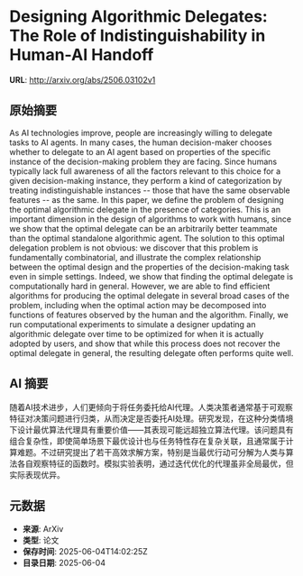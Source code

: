 # Designing Algorithmic Delegates: The Role of Indistinguishability in Human-AI Handoff

**URL**: http://arxiv.org/abs/2506.03102v1

## 原始摘要

As AI technologies improve, people are increasingly willing to delegate tasks
to AI agents. In many cases, the human decision-maker chooses whether to
delegate to an AI agent based on properties of the specific instance of the
decision-making problem they are facing. Since humans typically lack full
awareness of all the factors relevant to this choice for a given
decision-making instance, they perform a kind of categorization by treating
indistinguishable instances -- those that have the same observable features --
as the same. In this paper, we define the problem of designing the optimal
algorithmic delegate in the presence of categories. This is an important
dimension in the design of algorithms to work with humans, since we show that
the optimal delegate can be an arbitrarily better teammate than the optimal
standalone algorithmic agent. The solution to this optimal delegation problem
is not obvious: we discover that this problem is fundamentally combinatorial,
and illustrate the complex relationship between the optimal design and the
properties of the decision-making task even in simple settings. Indeed, we show
that finding the optimal delegate is computationally hard in general. However,
we are able to find efficient algorithms for producing the optimal delegate in
several broad cases of the problem, including when the optimal action may be
decomposed into functions of features observed by the human and the algorithm.
Finally, we run computational experiments to simulate a designer updating an
algorithmic delegate over time to be optimized for when it is actually adopted
by users, and show that while this process does not recover the optimal
delegate in general, the resulting delegate often performs quite well.


## AI 摘要

随着AI技术进步，人们更倾向于将任务委托给AI代理。人类决策者通常基于可观察特征对决策问题进行归类，从而决定是否委托AI处理。研究发现，在这种分类情境下设计最优算法代理具有重要价值——其表现可能远超独立算法代理。该问题具有组合复杂性，即使简单场景下最优设计也与任务特性存在复杂关联，且通常属于计算难题。不过研究提出了若干高效求解方案，特别是当最优行动可分解为人类与算法各自观察特征的函数时。模拟实验表明，通过迭代优化的代理虽非全局最优，但实际表现优异。

## 元数据

- **来源**: ArXiv
- **类型**: 论文
- **保存时间**: 2025-06-04T14:02:25Z
- **目录日期**: 2025-06-04
